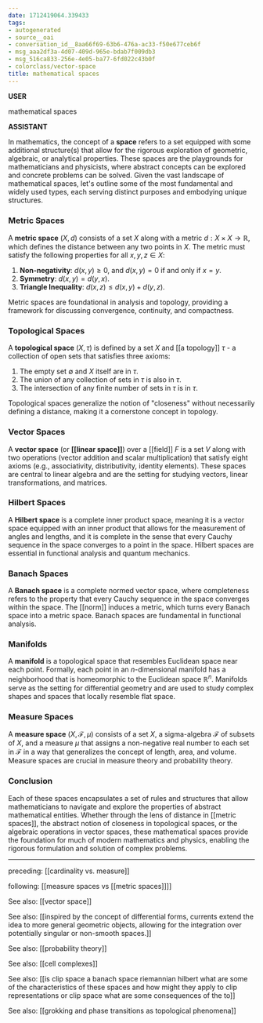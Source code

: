 ```yaml
---
date: 1712419064.339433
tags:
- autogenerated
- source__oai
- conversation_id__8aa66f69-63b6-476a-ac33-f50e677ceb6f
- msg_aaa2df3a-4d07-409d-965e-bdab7f009db3
- msg_516ca833-256e-4e05-ba77-6fd022c43b0f
- colorclass/vector-space
title: mathematical spaces
---
```


**USER**

mathematical spaces


**ASSISTANT**

In mathematics, the concept of a **space** refers to a set equipped with some additional structure(s) that allow for the rigorous exploration of geometric, algebraic, or analytical properties. These spaces are the playgrounds for mathematicians and physicists, where abstract concepts can be explored and concrete problems can be solved. Given the vast landscape of mathematical spaces, let's outline some of the most fundamental and widely used types, each serving distinct purposes and embodying unique structures.

### Metric Spaces

A **metric space** $(X, d)$ consists of a set $X$ along with a metric $d: X \times X \rightarrow \mathbb{R}$, which defines the distance between any two points in $X$. The metric must satisfy the following properties for all $x, y, z \in X$:

1. **Non-negativity**: $d(x, y) \geq 0$, and $d(x, y) = 0$ if and only if $x = y$.
2. **Symmetry**: $d(x, y) = d(y, x)$.
3. **Triangle Inequality**: $d(x, z) \leq d(x, y) + d(y, z)$.

Metric spaces are foundational in analysis and topology, providing a framework for discussing convergence, continuity, and compactness.

### Topological Spaces

A **topological space** $(X, \tau)$ is defined by a set $X$ and [[a topology]] $\tau$ - a collection of open sets that satisfies three axioms:

1. The empty set $\emptyset$ and $X$ itself are in $\tau$.
2. The union of any collection of sets in $\tau$ is also in $\tau$.
3. The intersection of any finite number of sets in $\tau$ is in $\tau$.

Topological spaces generalize the notion of "closeness" without necessarily defining a distance, making it a cornerstone concept in topology.

### Vector Spaces

A **vector space** (or **[[linear space]]**) over a [[field]] $F$ is a set $V$ along with two operations (vector addition and scalar multiplication) that satisfy eight axioms (e.g., associativity, distributivity, identity elements). These spaces are central to linear algebra and are the setting for studying vectors, linear transformations, and matrices.

### Hilbert Spaces

A **Hilbert space** is a complete inner product space, meaning it is a vector space equipped with an inner product that allows for the measurement of angles and lengths, and it is complete in the sense that every Cauchy sequence in the space converges to a point in the space. Hilbert spaces are essential in functional analysis and quantum mechanics.

### Banach Spaces

A **Banach space** is a complete normed vector space, where completeness refers to the property that every Cauchy sequence in the space converges within the space. The [[norm]] induces a metric, which turns every Banach space into a metric space. Banach spaces are fundamental in functional analysis.

### Manifolds

A **manifold** is a topological space that resembles Euclidean space near each point. Formally, each point in an $n$-dimensional manifold has a neighborhood that is homeomorphic to the Euclidean space $\mathbb{R}^n$. Manifolds serve as the setting for differential geometry and are used to study complex shapes and spaces that locally resemble flat space.

### Measure Spaces

A **measure space** $(X, \mathcal{F}, \mu)$ consists of a set $X$, a sigma-algebra $\mathcal{F}$ of subsets of $X$, and a measure $\mu$ that assigns a non-negative real number to each set in $\mathcal{F}$ in a way that generalizes the concept of length, area, and volume. Measure spaces are crucial in measure theory and probability theory.

### Conclusion

Each of these spaces encapsulates a set of rules and structures that allow mathematicians to navigate and explore the properties of abstract mathematical entities. Whether through the lens of distance in [[metric spaces]], the abstract notion of closeness in topological spaces, or the algebraic operations in vector spaces, these mathematical spaces provide the foundation for much of modern mathematics and physics, enabling the rigorous formulation and solution of complex problems.


---

preceding: [[cardinality vs. measure]]  


following: [[measure spaces vs [[metric spaces]]]]

See also: [[vector space]]


See also: [[inspired by the concept of differential forms, currents extend the idea to more general geometric objects, allowing for the integration over potentially singular or non-smooth spaces.]]


See also: [[probability theory]]


See also: [[cell complexes]]


See also: [[is clip space a banach space riemannian hilbert what are some of the characteristics of these spaces and how might they apply to clip representations or clip space what are some consequences of the to]]


See also: [[grokking and phase transitions as topological phenomena]]